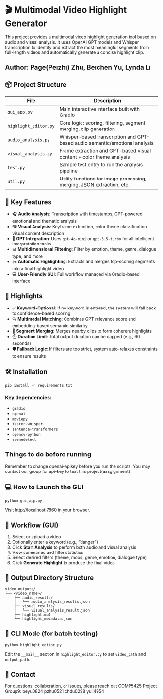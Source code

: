 
# 🎬 Multimodal Video Highlight Generator

This project provides a multimodal video highlight generation tool based on audio and visual analysis. It uses OpenAI GPT models and Whisper transcription to identify and extract the most meaningful segments from full-length videos and automatically generate a concise highlight clip.

##  Author: Page(Peizhi) Zhu, Beichen Yu, Lynda Li

## 📦 Project Structure

| File | Description |
|------|-------------|
| `gui_app.py` | Main interactive interface built with Gradio |
| `highlight_editor.py` | Core logic: scoring, filtering, segment merging, clip generation |
| `audio_analysis.py` | Whisper-based transcription and GPT-based audio semantic/emotional analysis |
| `visual_analysis.py` | Frame extraction and GPT-based visual content + color theme analysis |
| `test.py` | Sample test entry to run the analysis pipeline |
| `util.py` | Utility functions for image processing, merging, JSON extraction, etc. |

## 🚀 Key Features

- 🎧 **Audio Analysis**: Transcription with timestamps, GPT-powered emotional and thematic analysis
- 🖼️ **Visual Analysis**: Keyframe extraction, color theme classification, visual content description
- 🤖 **GPT Integration**: Uses `gpt-4o-mini` or `gpt-3.5-turbo` for all intelligent interpretation tasks
- 📊 **Multidimensional Filtering**: Filter by emotion, theme, genre, dialogue type, and more
- ✂️ **Automatic Highlighting**: Extracts and merges top-scoring segments into a final highlight video
- 💻 **User-Friendly GUI**: Full workflow managed via Gradio-based interface

## 🧠 Highlights

- ✅ **Keyword-Optional**: If no keyword is entered, the system will fall back to confidence-based scoring
- 🔍 **Multimodal Matching**: Combines GPT relevance score and embedding-based semantic similarity
- 🔁 **Segment Merging**: Merges nearby clips to form coherent highlights
- ⏱️ **Duration Limit**: Total output duration can be capped (e.g., 60 seconds)
- 🛡️ **Fallback Logic**: If filters are too strict, system auto-relaxes constraints to ensure results

## 🛠 Installation

```bash
pip install -r requirements.txt
```

### Key dependencies:
- `gradio`
- `openai`
- `moviepy`
- `faster-whisper`
- `sentence-transformers`
- `opencv-python`
- `scenedetect`

## Things to do before running

Remember to change openai-apikey before you run the scripts. You may contact our group for api-key to test this project(assgignment)

## 💻 How to Launch the GUI

```bash
python gui_app.py
```

Visit [http://localhost:7860](http://localhost:7860) in your browser.

## 📂 Workflow (GUI)

1. Select or upload a video
2. Optionally enter a keyword (e.g., “danger”)
3. Click **Start Analysis** to perform both audio and visual analysis
4. View summaries and filter statistics
5. Select desired filters (theme, mood, genre, emotion, dialogue type)
6. Click **Generate Highlight** to produce the final video

## 📁 Output Directory Structure

```
video_outputs/
└── <video_name>/
    ├── audio_results/
    │   └── audio_analysis_results.json
    ├── visual_results/
    │   └── visual_analysis_result.json
    ├── highlight.mp4
    └── highlight_metadata.json
```

## 🔧 CLI Mode (for batch testing)

```bash
python highlight_editor.py
```

Edit the `__main__` section in `highlight_editor.py` to set `video_path` and `output_path`.

## 📩 Contact

For questions, collaboration, or issues, please reach out COMP5425 Project Group9: beyu0824 pzhu0521 chdu0298 yuli4954

